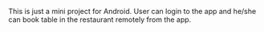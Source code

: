 This is just a mini project for Android.
User can login to the app and he/she can book table in the restaurant remotely from the app.
